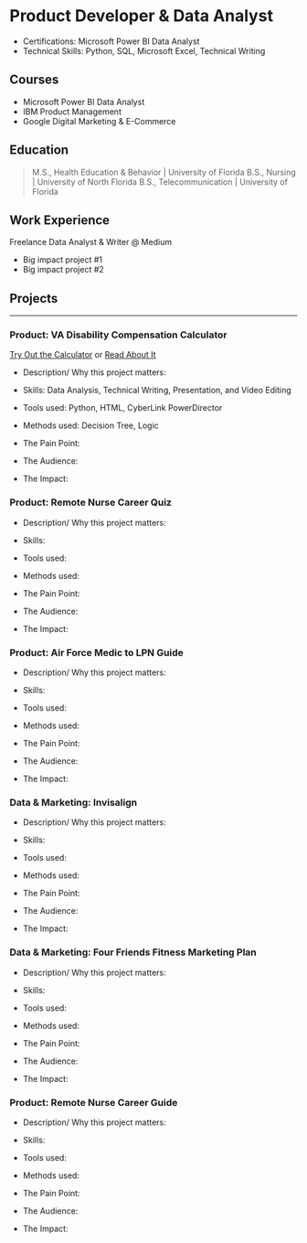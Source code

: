 # Product Developer & Data Analyst

- Certifications: Microsoft Power BI Data Analyst
- Technical Skills: Python, SQL, Microsoft Excel, Technical Writing

## Courses
- Microsoft Power BI Data Analyst
- IBM Product Management
- Google Digital Marketing & E-Commerce

## Education
> M.S., Health Education & Behavior | University of Florida
> B.S., Nursing | University of North Florida
> B.S., Telecommunication | University of Florida

## Work Experience
Freelance Data Analyst & Writer @ Medium
- Big impact project #1
- Big impact project #2

## Projects
--------------------------------------------------------
### Product: VA Disability Compensation Calculator

[Try Out the Calculator](http://127.0.0.1:5000/) or [Read About It](https://www.zhadaray.com/post/va-disability-guide)

- Description/ Why this project matters:  

- Skills: Data Analysis, Technical Writing, Presentation, and Video Editing
- Tools used: Python, HTML, CyberLink PowerDirector
- Methods used: Decision Tree, Logic

- The Pain Point: 
- The Audience:
- The Impact:


### Product: Remote Nurse Career Quiz
- Description/ Why this project matters:  

- Skills: 
- Tools used: 
- Methods used: 

- The Pain Point: 
- The Audience:
- The Impact:


### Product: Air Force Medic to LPN Guide
- Description/ Why this project matters:  

- Skills: 
- Tools used: 
- Methods used: 

- The Pain Point: 
- The Audience:
- The Impact:


### Data & Marketing: Invisalign
- Description/ Why this project matters:  

- Skills: 
- Tools used: 
- Methods used: 

- The Pain Point: 
- The Audience:
- The Impact:


### Data & Marketing: Four Friends Fitness Marketing Plan
- Description/ Why this project matters:  

- Skills: 
- Tools used: 
- Methods used: 

- The Pain Point: 
- The Audience:
- The Impact:


### Product: Remote Nurse Career Guide
- Description/ Why this project matters:  

- Skills: 
- Tools used: 
- Methods used: 

- The Pain Point: 
- The Audience:
- The Impact:

